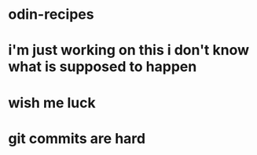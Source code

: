 # odin-recipes
# i'm just working on this i don't know what is supposed to happen
# wish me luck
# git commits are hard
